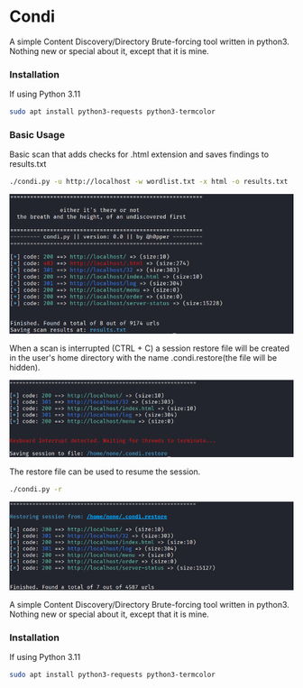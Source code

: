 # Condi

A simple Content Discovery/Directory Brute-forcing tool written in python3. Nothing new or special about it, except that it is mine.  

### Installation

If using Python 3.11

```bash
sudo apt install python3-requests python3-termcolor
```

### Basic Usage

Basic scan that adds checks for .html extension and saves findings to results.txt  

```bash
./condi.py -u http://localhost -w wordlist.txt -x html -o results.txt
```
![Basic usage](images/basic_usage.png)

When a scan is interrupted (CTRL + C) a session restore file will be created in the user's home directory with the name .condi.restore(the file will be hidden).  

![Keyboard Interrupt](images/interrupted.png)

The restore file can be used to resume the session.

```bash
./condi.py -r
```

![Restore session](images/restore.png)

A simple Content Discovery/Directory Brute-forcing tool written in python3.  
Nothing new or special about it, except that it is mine.

### Installation

If using Python 3.11

```bash
sudo apt install python3-requests python3-termcolor
```
